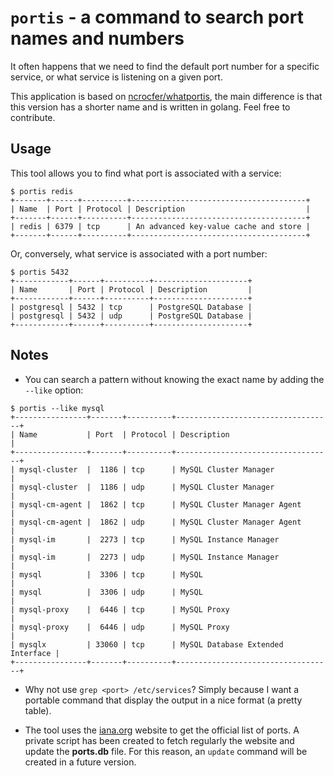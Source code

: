 `portis` - a command to search port names and numbers
======================================================

It often happens that we need to find the default port number for a specific service, or what service is listening on a given port.

This application is based on [ncrocfer/whatportis](https://github.com/ncrocfer/whatportis), the main difference is that this version has a shorter name and is written in golang. Feel free to contribute.

Usage
-----

This tool allows you to find what port is associated with a service:

```
$ portis redis
+-------+------+----------+---------------------------------------+
| Name  | Port | Protocol | Description                           |
+-------+------+----------+---------------------------------------+
| redis | 6379 | tcp      | An advanced key-value cache and store |
+-------+------+----------+---------------------------------------+
```

Or, conversely, what service is associated with a port number:

```
$ portis 5432
+------------+------+----------+---------------------+
| Name       | Port | Protocol | Description         |
+------------+------+----------+---------------------+
| postgresql | 5432 | tcp      | PostgreSQL Database |
| postgresql | 5432 | udp      | PostgreSQL Database |
+------------+------+----------+---------------------+
```


Notes
-----

- You can search a pattern without knowing the exact name by adding the `--like` option:

```
$ portis --like mysql
+----------------+-------+----------+-----------------------------------+
| Name           | Port  | Protocol | Description                       |
+----------------+-------+----------+-----------------------------------+
| mysql-cluster  |  1186 | tcp      | MySQL Cluster Manager             |
| mysql-cluster  |  1186 | udp      | MySQL Cluster Manager             |
| mysql-cm-agent |  1862 | tcp      | MySQL Cluster Manager Agent       |
| mysql-cm-agent |  1862 | udp      | MySQL Cluster Manager Agent       |
| mysql-im       |  2273 | tcp      | MySQL Instance Manager            |
| mysql-im       |  2273 | udp      | MySQL Instance Manager            |
| mysql          |  3306 | tcp      | MySQL                             |
| mysql          |  3306 | udp      | MySQL                             |
| mysql-proxy    |  6446 | tcp      | MySQL Proxy                       |
| mysql-proxy    |  6446 | udp      | MySQL Proxy                       |
| mysqlx         | 33060 | tcp      | MySQL Database Extended Interface |
+----------------+-------+----------+-----------------------------------+
```

- Why not use `grep <port> /etc/services`? Simply because I want a portable command that display the output in a nice format (a pretty table).

- The tool uses the [iana.org](http://www.iana.org/assignments/port-numbers) website to get the official list of ports. A private script has been created to fetch regularly the website and update the **ports.db** file. For this reason, an `update` command will be created in a future version.